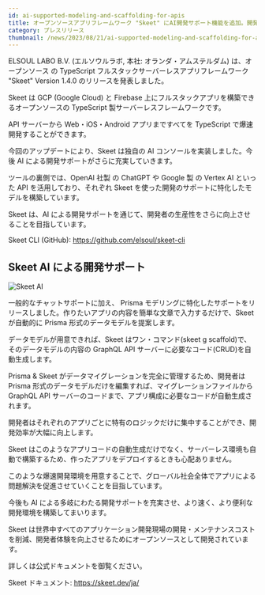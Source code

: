 ```yaml
---
id: ai-supported-modeling-and-scaffolding-for-apis
title: オープンソースアプリフレームワーク "Skeet" にAI開発サポート機能を追加。開発者の生産性をさらに向上させます。
category: プレスリリース
thumbnail: /news/2023/08/21/ai-supported-modeling-and-scaffolding-for-apis.png
---
```


ELSOUL LABO B.V. (エルソウルラボ, 本社: オランダ・アムステルダム)
は、オープンソース の TypeScript フルスタックサーバーレスアプリフレームワーク
"Skeet" Version 1.4.0 のリリースを発表しました。

Skeet は GCP (Google Cloud) と Firebase
上にフルスタックアプリを構築できるオープンソースの TypeScript
製サーバーレスフレームワークです。

API サーバーから Web・iOS・Android アプリまですべてを TypeScript
で爆速開発することができます。

今回のアップデートにより、Skeet は独自の AI コンソールを実装しました。今後 AI
による開発サポートがさらに充実していきます。

ツールの裏側では、OpenAI 社製 の ChatGPT や Google 製 の Vertex AI といった API
を活用しており、それぞれ Skeet
を使った開発のサポートに特化したモデルを構築しています。

Skeet は、AI
による開発サポートを通じて、開発者の生産性をさらに向上させることを目指しています。

Skeet CLI (GitHub): https://github.com/elsoul/skeet-cli

## Skeet AI による開発サポート

![Skeet AI](/news/2023/08/21/skeet-ai-prisma.jpg)

一般的なチャットサポートに加え、 Prisma
モデリングに特化したサポートをリリースしました。作りたいアプリの内容を簡単な文章で入力するだけで、Skeet
が自動的に Prisma 形式のデータモデルを提案します。

データモデルが用意できれば、Skeet はワン・コマンド(skeet g
scaffold)で、そのデータモデルの内容の GraphQL API
サーバーに必要なコード(CRUD)を自動生成します。

Prisma & Skeet がデータマイグレーションを完全に管理するため、開発者は Prisma
形式のデータモデルだけを編集すれば、マイグレーションファイルから GraphQL API
サーバーのコードまで、アプリ構成に必要なコードが自動生成されます。

開発者はそれぞれのアプリごとに特有のロジックだけに集中することができ、開発効率が大幅に向上します。

Skeet
はこのようなアプリコードの自動生成だけでなく、サーバーレス環境も自動で構築するため、作ったアプリをデプロイするときも心配ありません。

このような爆速開発環境を用意することで、グローバル社会全体でアプリによる問題解決を促進させていくことを目指しています。

今後も AI
による多岐にわたる開発サポートを充実させ、より速く、より便利な開発環境を構築してまいります。

Skeet
は世界中すべてのアプリケーション開発現場の開発・メンテナンスコストを削減、開発者体験を向上させるためにオープンソースとして開発されています。

詳しくは公式ドキュメントを御覧ください。

Skeet ドキュメント: https://skeet.dev/ja/
